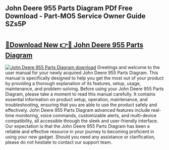 ## John Deere 955 Parts Diagram PDf Free Download - Part-MO5 Service Owner Guide SZs5P

# <h2><a href="http://dfi8bz.blite.top/?on=John+Deere+955+Parts+Diagram">🔗Download New 👉🔴 John Deere 955 Parts Diagram</a></h2>

[![John Deere 955 Parts Diagram download](https://i.imgur.com/lujVjoI.png)](http://dfi8bz.blite.top/?on=John+Deere+955+Parts+Diagram)
Greetings and welcome to the user manual for your newly acquired John Deere 955 Parts Diagram. This manual is specifically designed to help you get the most out of your product by providing a thorough explanation of its features, setup, usage, maintenance, and problem-solving. Before using your John Deere 955 Parts Diagram, please take a moment to read this manual carefully. It contains essential information on product setup, operation, maintenance, and troubleshooting, ensuring that you are able to use the product safely and effectively. John Deere 955 Parts Diagram advanced features include real-time monitoring, voice commands, customizable alerts, and multi-device compatibility, all accessible through the sleek and user-friendly interface. Our expectation is that the John Deere 955 Parts Diagram has been a reliable and effective resource in your journey to becoming proficient in using your new gadget. Should you need any assistance or clarification, please do not hesitate to contact our support team.
